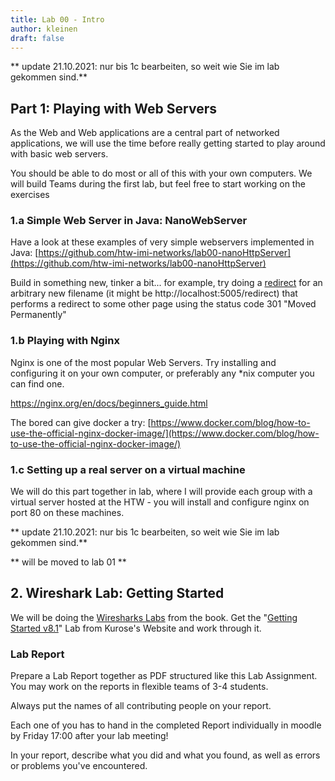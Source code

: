 ```yaml
---
title: Lab 00 - Intro
author: kleinen
draft: false
---
```


** update 21.10.2021: nur bis 1c bearbeiten, so weit wie Sie im lab gekommen sind.**

## Part 1: Playing with Web Servers

As the Web and Web applications are a central part of networked applications,
we will use the time before really getting started to play around with basic
web servers.

You should be able to do most or all of this with your own computers.
We will build Teams during the first lab, but feel free to start working
on the exercises

### 1.a Simple Web Server in Java: NanoWebServer

Have a look at these examples of very simple webservers implemented
in Java:
[https://github.com/htw-imi-networks/lab00-nanoHttpServer](https://github.com/htw-imi-networks/lab00-nanoHttpServer)

Build in something new, tinker a bit...
for example, try doing a [redirect](https://developer.mozilla.org/en-US/docs/Web/HTTP/Redirections)
for an arbitrary new filename (it might be http://localhost:5005/redirect)
that performs a redirect to some other page using the status code 301 "Moved Permanently"

### 1.b Playing with Nginx

Nginx is one of the most popular Web Servers.
Try installing and configuring it on your own computer, or preferably any *nix
computer you can find one.

https://nginx.org/en/docs/beginners_guide.html

The bored can give docker a try:
[https://www.docker.com/blog/how-to-use-the-official-nginx-docker-image/](https://www.docker.com/blog/how-to-use-the-official-nginx-docker-image/)

### 1.c Setting up a real server on a virtual machine

We will do this part together in lab, where I will provide each group with
a virtual server hosted at the HTW - you will install and configure nginx
on port 80 on these machines.

** update 21.10.2021: nur bis 1c bearbeiten, so weit wie Sie im lab gekommen sind.**

** will be moved to lab 01 **
## 2. Wireshark Lab: Getting Started

We will be doing the [Wiresharks Labs](http://gaia.cs.umass.edu/kurose_ross/wireshark.php) from the book.
Get the "[Getting Started v8.1](http://www-net.cs.umass.edu/wireshark-labs/Wireshark_Intro_v8.1.docx)"
Lab from Kurose's Website and work through it.

### Lab Report

Prepare a Lab Report together as PDF structured like this Lab Assignment.
You may work on the reports in flexible teams of 3-4 students.

Always put the names of all contributing people on your report.

Each one of you has to hand in the completed Report individually in moodle
by Friday 17:00 after your lab meeting!

In your report, describe what you did and what you found,
 as well as errors or problems you've encountered.
